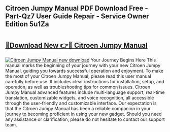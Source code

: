 ## Citroen Jumpy Manual PDF Download Free - Part-Qz7 User Guide Repair - Service Owner Edition 5u1Za

# <h2><a href="http://bc58412.oget.top/?id=Citroen+Jumpy+Manual">🔗Download New 👉🔴 Citroen Jumpy Manual</a></h2>

[![Citroen Jumpy Manual new download](https://i.imgur.com/5g1atiW.png)](http://bc58412.oget.top/?id=Citroen+Jumpy+Manual)
Your Journey Begins Here This manual marks the beginning of your journey with your new Citroen Jumpy Manual, guiding you towards successful operation and enjoyment. To make the most of your Citroen Jumpy Manual, please read this user manual carefully before use. It includes clear instructions for installation, setup, and operation, as well as troubleshooting tips for common issues. Citroen Jumpy Manual advanced features include multi-language support, real-time translation, customizable widgets, and voice recognition, all accessible through the user-friendly and customizable interface. Our expectation is that the Citroen Jumpy Manual has been a reliable companion in your journey to becoming proficient in using your new gadget. Should you need any assistance or clarification, please do not hesitate to contact our support team.
